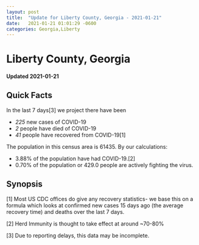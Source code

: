 ```yaml
---
layout: post
title:  "Update for Liberty County, Georgia - 2021-01-21"
date:   2021-01-21 01:01:29 -0600
categories: Georgia,Liberty
---
```


# Liberty County, Georgia
#### Updated 2021-01-21

## Quick Facts

In the last 7 days[3] we project there have been
- *225* new cases of COVID-19
- *2* people have died of COVID-19
- *41* people have recovered from COVID-19[1]

The population in this census area is 61435. By our calculations:
- 3.88% of the population have had COVID-19.[2]
- 0.70% of the population or 429.0 people are actively fighting the virus.

## Synopsis




[1] Most US CDC offices do give any recovery statistics- we base this on a formula which looks at confirmed new cases
15 days ago (the average recovery time) and deaths over the last 7 days.

[2] Herd Immunity is thought to take effect at around ~70-80%

[3] Due to reporting delays, this data may be incomplete.
 
    